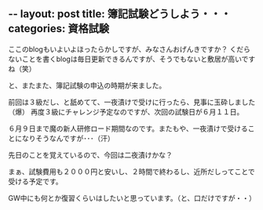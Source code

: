 --
layout: post
title: 簿記試験どうしよう・・・
categories: 資格試験
--

ここのblogもいよいよほったらかしですが、みなさんおげんきですか？
くだらないことを書くblogは毎日更新できるんですが、そうでもないと敷居が高いですね（笑）

と、またまた、簿記試験の申込の時期が来ました。

前回は３級だし、と舐めてて、一夜漬けで受けに行ったら、見事に玉砕しました（爆）
再度３級にチャレンジ予定なのですが、次回の試験日が６月１１日。

６月９日まで魔の新人研修ロード期間なのです。またもや、一夜漬けで受けることになりそうなんですが･･･（汗）

先日のことを覚えているので、今回は二夜漬けかな？

まぁ、試験費用も２０００円と安いし、２時間で終わるし、近所だしってことで受ける予定です。

GW中にも何とか復習くらいはしたいと思っています。（と、口だけですが・・）
